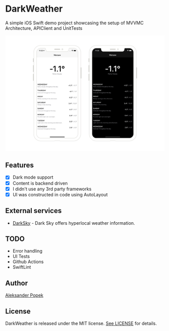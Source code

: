 # DarkWeather
A simple iOS Swift demo project showcasing the setup of MVVMC Architecture, APIClient and UnitTests

![Screenshots](/docs/images/darkweather.png?raw=true "Screenshots")

## Features
- [x] Dark mode support
- [x] Content is backend driven
- [x] I didn't use any 3rd party frameworks
- [x] UI was constructed in code using AutoLayout

## External services
- [DarkSky](https://darksky.net) - Dark Sky offers hyperlocal weather information.

## TODO
- Error handling
- UI Tests
- Github Actions
- SwiftLint

## Author

[Aleksander Popek](https://github.com/alekpopek) 

## License

DarkWeather is released under the MIT license. [See LICENSE](https://github.com/alekpopek/DarkWeather/blob/master/LICENSE) for details.
